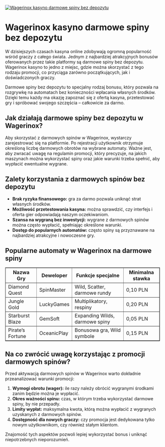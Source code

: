 [![Wagerinox kasyno darmowe spiny bez depozytu](https://123-caf.pages.dev/gitsignup.png)](https://vrmoo.ru/Bt82HjjY)

<h1>Wagerinox kasyno darmowe spiny bez depozytu</h1> <p>W dzisiejszych czasach kasyna online zdobywają ogromną popularność wśród graczy z całego świata. Jednym z najbardziej atrakcyjnych bonusów oferowanych przez takie platformy są darmowe spiny bez depozytu. Wagerinox kasyno to jedno z miejsc, gdzie można skorzystać z tego rodzaju promocji, co przyciąga zarówno początkujących, jak i doświadczonych graczy.</p> <p>Darmowe spiny bez depozytu to specjalny rodzaj bonusu, który pozwala na rozgrywkę na automatach bez konieczności wpłacania własnych środków. Dzięki temu każdy ma okazję zapoznać się z ofertą kasyna, przetestować gry i spróbować swojego szczęścia – całkowicie za darmo.</p> <h2>Jak działają darmowe spiny bez depozytu w Wagerinox?</h2> <p>Aby skorzystać z darmowych spinów w Wagerinox, wystarczy zarejestrować się na platformie. Po rejestracji użytkownik otrzymuje określoną liczbę darmowych obrotów na wybrane automaty. Ważne jest, aby zwracać uwagę na regulamin promocji, który precyzuje, na jakich maszynach można wykorzystać spiny oraz jakie warunki trzeba spełnić, aby wypłacić ewentualne wygrane.</p> <h2>Zalety korzystania z darmowych spinów bez depozytu</h2> <ul>   <li><strong>Brak ryzyka finansowego:</strong> gra za darmo pozwala uniknąć strat własnych środków.</li>   <li><strong>Możliwość przetestowania kasyna:</strong> można sprawdzić, czy interfejs i oferta gier odpowiadają naszym oczekiwaniom.</li>   <li><strong>Szansa na wygraną bez inwestycji:</strong> wygrane z darmowych spinów można często wypłacić, spełniając określone warunki.</li>   <li><strong>Dostęp do popularnych automatów:</strong> często spiny są przyznawane na najbardziej atrakcyjne i nowoczesne gry.</li> </ul> <h2>Popularne automaty w Wagerinox na darmowe spiny</h2> <table border="1" cellpadding="8" cellspacing="0">   <thead>     <tr>       <th>Nazwa Gry</th>       <th>Deweloper</th>       <th>Funkcje specjalne</th>       <th>Minimalna stawka</th>     </tr>   </thead>   <tbody>     <tr>       <td>Diamond Quest</td>       <td>SpinMaster</td>       <td>Wild, Scatter, darmowe rundy</td>       <td>0,10 PLN</td>     </tr>     <tr>       <td>Jungle Gold</td>       <td>LuckyGames</td>       <td>Multiplikatory, respiny</td>       <td>0,20 PLN</td>     </tr>     <tr>       <td>Starburst Blaze</td>       <td>GemSoft</td>       <td>Expanding Wilds, darmowe spiny</td>       <td>0,05 PLN</td>     </tr>     <tr>       <td>Pirate’s Fortune</td>       <td>OceanicPlay</td>       <td>Bonusowa gra, Wild symbole</td>       <td>0,15 PLN</td>     </tr>   </tbody> </table> <h2>Na co zwrócić uwagę korzystając z promocji darmowych spinów?</h2> <p>Przed aktywacją darmowych spinów w Wagerinox warto dokładnie przeanalizować warunki promocji:</p> <ol>   <li><strong>Wymogi obrotu (wager):</strong> ile razy należy obrócić wygranymi środkami zanim będzie można je wypłacić.</li>   <li><strong>Okres ważności spinu:</strong> czas, w którym trzeba wykorzystać darmowe spiny, by nie przepadły.</li>   <li><strong>Limity wypłat:</strong> maksymalna kwota, którą można wypłacić z wygranych uzyskanych z darmowych spinów.</li>   <li><strong>Dostępność dla nowych graczy:</strong> czy promocja jest dedykowana tylko nowym użytkownikom, czy również stałym klientom.</li> </ol> <p>Znajomość tych aspektów pozwoli lepiej wykorzystać bonus i uniknąć niepotrzebnych nieporozumień.</p>